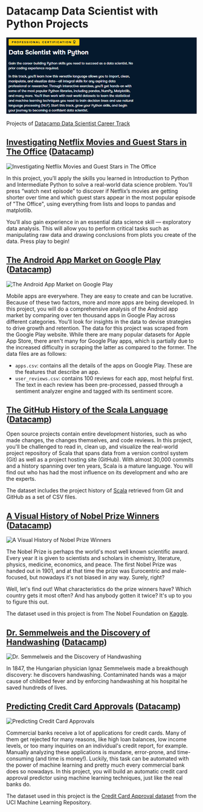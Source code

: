# Datacamp Data Scientist with Python Projects

![Datacamp Data Scientist with Python Projects](img/cover.png)

Projects of  [Datacamp Data Scientist Career Track](https://app.datacamp.com/learn/career-tracks/data-scientist-with-python?version=5)

## [Investigating Netflix Movies and Guest Stars in The Office](https://github.com/angelsdemos/Datacamp-Data-Scientist-with-Python-Projects/blob/main/1%20-%20Investigating%20Netflix%20Movies%20and%20Guest%20Stars%20in%20The%20Office/Investigating%20Netflix%20Movies%20and%20Guest%20Stars%20in%20The%20Office.ipynb) ([Datacamp](https://app.datacamp.com/learn/projects/1237))

![Investigating Netflix Movies and Guest Stars in The Office](https://camo.githubusercontent.com/e771f11bda5dc23cb12393b92f32de604aa7aace/68747470733a2f2f6173736574732e6461746163616d702e636f6d2f70726f64756374696f6e2f70726f6a6563745f313233372f696d672f6e6574666c69782e6a7067)

In this project, you’ll apply the skills you learned in Introduction to Python and Intermediate Python to solve a real-world data science problem. You’ll press “watch next episode” to discover if Netflix’s movies are getting shorter over time and which guest stars appear in the most popular episode of "The Office", using everything from lists and loops to pandas and matplotlib.

You’ll also gain experience in an essential data science skill — exploratory data analysis. This will allow you to perform critical tasks such as manipulating raw data and drawing conclusions from plots you create of the data. Press play to begin!

## [The Android App Market on Google Play](https://github.com/angelsdemos/Datacamp-Data-Scientist-with-Python-Projects/blob/main/2%20-%20The%20Android%20App%20Market%20on%20Google%20Play/The%20Android%20App%20Market%20on%20Google%20Play.ipynb) ([Datacamp](https://app.datacamp.com/learn/projects/619))

![The Android App Market on Google Play](https://camo.githubusercontent.com/c1edd8df687d2af8b8488fc26da94b1e4730e799/68747470733a2f2f6173736574732e6461746163616d702e636f6d2f70726f64756374696f6e2f70726f6a6563745f3631392f696d672f676f6f676c655f706c61795f73746f72652e706e67)

Mobile apps are everywhere. They are easy to create and can be lucrative. Because of these two factors, more and more apps are being developed. In this project, you will do a comprehensive analysis of the Android app market by comparing over ten thousand apps in Google Play across different categories. You'll look for insights in the data to devise strategies to drive growth and retention. The data for this project was scraped from the Google Play website. While there are many popular datasets for Apple App Store, there aren't many for Google Play apps, which is partially due to the increased difficulty in scraping the latter as compared to the former. The data files are as follows:

 - `apps.csv`: contains all the details of the apps on Google Play. These are the features that describe an app.
 - `user_reviews.csv`: contains 100 reviews for each app, most helpful first. The text in each review has been pre-processed, passed through a sentiment analyzer engine and tagged with its sentiment score.

## [The GitHub History of the Scala Language](https://github.com/angelsdemos/Datacamp-Data-Scientist-with-Python-Projects/blob/main/3%20-%20The%20GitHub%20History%20of%20the%20Scala%20Language/The%20GitHub%20History%20of%20the%20Scala%20Language.ipynb) ([Datacamp](https://app.datacamp.com/learn/projects/163))

Open source projects contain entire development histories, such as who made changes, the changes themselves, and code reviews. In this project, you'll be challenged to read in, clean up, and visualize the real-world project repository of Scala that spans data from a version control system (Git) as well as a project hosting site (GitHub). With almost 30,000 commits and a history spanning over ten years, Scala is a mature language. You will find out who has had the most influence on its development and who are the experts.

The dataset includes the project history of [Scala](http://www.scala-lang.org/) retrieved from Git and GitHub as a set of CSV files.

## [A Visual History of Nobel Prize Winners](https://github.com/angelsdemos/Datacamp-Data-Scientist-with-Python-Projects/blob/main/4%20-%20A%20Visual%20History%20of%20Nobel%20Prize%20Winners/A%20Visual%20History%20of%20Nobel%20Prize%20Winners.ipynb) ([Datacamp](https://app.datacamp.com/learn/projects/441))

![A Visual History of Nobel Prize Winners](https://camo.githubusercontent.com/ac1aa5d0cf0d5c13986b5bbc85261eba459cdb73/68747470733a2f2f6173736574732e6461746163616d702e636f6d2f70726f64756374696f6e2f70726f6a6563745f3434312f696d672f4e6f62656c5f5072697a652e706e67)

The Nobel Prize is perhaps the world's most well known scientific award. Every year it is given to scientists and scholars in chemistry, literature, physics, medicine, economics, and peace. The first Nobel Prize was handed out in 1901, and at that time the prize was Eurocentric and male-focused, but nowadays it's not biased in any way. Surely, right?

Well, let's find out! What characteristics do the prize winners have? Which country gets it most often? And has anybody gotten it twice? It's up to you to figure this out.

The dataset used in this project is from The Nobel Foundation on [Kaggle](https://www.kaggle.com/nobelfoundation/nobel-laureates).

## [Dr. Semmelweis and the Discovery of Handwashing](https://github.com/angelsdemos/Datacamp-Data-Scientist-with-Python-Projects/blob/main/5%20-%20Dr.%20Semmelweis%20and%20the%20Discovery%20of%20Handwashing/Dr.%20Semmelweis%20and%20the%20Discovery%20of%20Handwashing.ipynb) ([Datacamp](https://app.datacamp.com/learn/projects/20))

![Dr. Semmelweis and the Discovery of Handwashing](https://camo.githubusercontent.com/8d85b4f338799637329c4c954914b129b424acc8/68747470733a2f2f6173736574732e6461746163616d702e636f6d2f70726f64756374696f6e2f70726f6a6563745f32302f696d672f69676e617a5f73656d6d656c776569735f313836302e6a706567)

In 1847, the Hungarian physician Ignaz Semmelweis made a breakthough discovery: he discovers handwashing. Contaminated hands was a major cause of childbed fever and by enforcing handwashing at his hospital he saved hundreds of lives.

## [Predicting Credit Card Approvals](https://github.com/angelsdemos/Datacamp-Data-Scientist-with-Python-Projects/blob/main/6%20-%20Predicting%20Credit%20Card%20Approvals/Predicting%20Credit%20Card%20Approvals.ipynb) ([Datacamp](https://app.datacamp.com/learn/projects/558))

![Predicting Credit Card Approvals](https://camo.githubusercontent.com/b2613c7fbfc7ef17937c535bd5c0ad2d80b6c006/68747470733a2f2f6173736574732e6461746163616d702e636f6d2f70726f64756374696f6e2f70726f6a6563745f3535382f696d672f6372656469745f636172642e6a7067)

Commercial banks receive a lot of applications for credit cards. Many of them get rejected for many reasons, like high loan balances, low income levels, or too many inquiries on an individual's credit report, for example. Manually analyzing these applications is mundane, error-prone, and time-consuming (and time is money!). Luckily, this task can be automated with the power of machine learning and pretty much every commercial bank does so nowadays. In this project, you will build an automatic credit card approval predictor using machine learning techniques, just like the real banks do.

The dataset used in this project is the [Credit Card Approval dataset](http://archive.ics.uci.edu/ml/datasets/credit+approval) from the UCI Machine Learning Repository.
